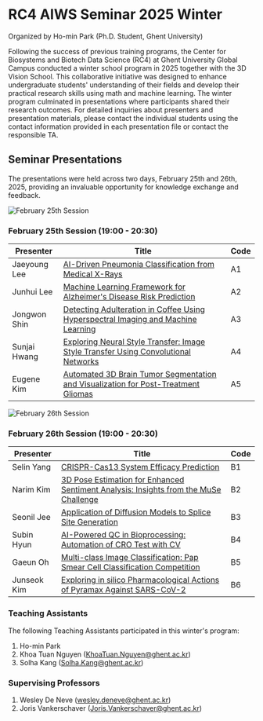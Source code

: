 # RC4 AIWS Seminar 2025 Winter

Organized by Ho-min Park (Ph.D. Student, Ghent University)

Following the success of previous training programs, the Center for Biosystems and Biotech Data Science (RC4) at Ghent University Global Campus conducted a winter school program in 2025 together with the 3D Vision School. This collaborative initiative was designed to enhance undergraduate students' understanding of their fields and develop their practical research skills using math and machine learning. The winter program culminated in presentations where participants shared their research outcomes. For detailed inquiries about presenters and presentation materials, please contact the individual students using the contact information provided in each presentation file or contact the responsible TA.

## Seminar Presentations

The presentations were held across two days, February 25th and 26th, 2025, providing an invaluable opportunity for knowledge exchange and feedback.

![February 25th Session](./2025_aiws_feb25.png)

### February 25th Session (19:00 - 20:30)

| Presenter      | Title                                                        | Code |
|----------------|--------------------------------------------------------------|------|
| Jaeyoung Lee   | [AI-Driven Pneumonia Classification from Medical X-Rays](#)  | A1   |
| Junhui Lee     | [Machine Learning Framework for Alzheimer's Disease Risk Prediction](#) | A2 |
| Jongwon Shin   | [Detecting Adulteration in Coffee Using Hyperspectral Imaging and Machine Learning](#) | A3 |
| Sunjai Hwang   | [Exploring Neural Style Transfer: Image Style Transfer Using Convolutional Networks](#) | A4 |
| Eugene Kim     | [Automated 3D Brain Tumor Segmentation and Visualization for Post-Treatment Gliomas](#) | A5 |

![February 26th Session](./2025_aiws_feb26.png)

### February 26th Session (19:00 - 20:30)

| Presenter      | Title                                                        | Code |
|----------------|--------------------------------------------------------------|------|
| Selin Yang     | [CRISPR-Cas13 System Efficacy Prediction](#)                 | B1   |
| Narim Kim      | [3D Pose Estimation for Enhanced Sentiment Analysis: Insights from the MuSe Challenge](#) | B2 |
| Seonil Jee     | [Application of Diffusion Models to Splice Site Generation](#) | B3   |
| Subin Hyun     | [AI-Powered QC in Bioprocessing: Automation of CRO Test with CV](#) | B4 |
| Gaeun Oh       | [Multi-class Image Classification: Pap Smear Cell Classification Competition](#) | B5 |
| Junseok Kim    | [Exploring in silico Pharmacological Actions of Pyramax Against SARS-CoV-2](#) | B6 |

### Teaching Assistants

The following Teaching Assistants participated in this winter's program:

1. Ho-min Park
2. Khoa Tuan Nguyen (KhoaTuan.Nguyen@ghent.ac.kr)
3. Solha Kang (Solha.Kang@ghent.ac.kr)

### Supervising Professors

1. Wesley De Neve (wesley.deneve@ghent.ac.kr)
2. Joris Vankerschaver (Joris.Vankerschaver@ghent.ac.kr)
